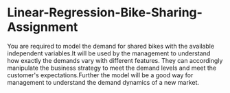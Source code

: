 # Linear-Regression-Bike-Sharing-Assignment

You are required to model the demand for shared bikes with the available independent variables.It will be used by the management to understand how exactly the demands vary with different features. They can accordingly manipulate the business strategy to meet the demand levels and meet the customer's expectations.Further the model will be a good way for management to understand the demand dynamics of a new market.
